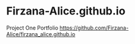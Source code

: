 # Firzana-Alice.github.io
 Project One Portfolio
https://github.com/Firzana-Alice/firzana_alice.github.io
